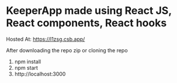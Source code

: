 # KeeperApp made using React JS, React components, React hooks
Hosted At: https://l1zsg.csb.app/

After downloading the repo zip or cloning the repo
1. npm install
3. npm start
4. http://localhost:3000
